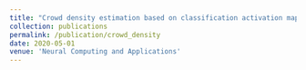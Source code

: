 ```yaml
---
title: "Crowd density estimation based on classification activation map and patch density level"
collection: publications
permalink: /publication/crowd_density
date: 2020-05-01
venue: 'Neural Computing and Applications'
---
```

